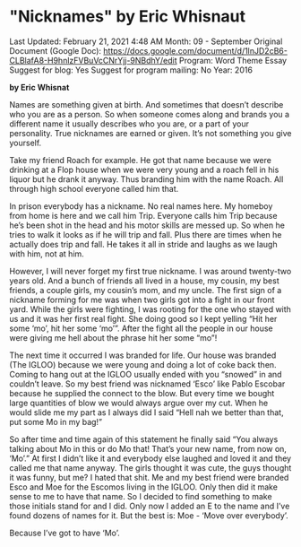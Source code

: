 # "Nicknames" by Eric Whisnaut

Last Updated: February 21, 2021 4:48 AM
Month: 09 - September
Original Document (Google Doc): https://docs.google.com/document/d/1lnJD2cB6-CLBlafA8-H9hnlzFVBuVcCNrYjj-9NBdhY/edit
Program: Word Theme Essay
Suggest for blog: Yes
Suggest for program mailing: No
Year: 2016

**by Eric Whisnat**

Names are something given at birth. And sometimes that doesn’t describe who you are as a person. So when someone comes along and brands you a different name it usually describes who you are, or a part of your personality. True nicknames are earned or given. It’s not something you give yourself.

Take my friend Roach for example. He got that name because we were drinking at a Flop house when we were very young and a roach fell in his liquor but he drank it anyway. Thus branding him with the name Roach. All through high school everyone called him that.

In prison everybody has a nickname. No real names here. My homeboy from home is here and we call him Trip. Everyone calls him Trip because he’s been shot in the head and his motor skills are messed up. So when he tries to walk it looks as if he will trip and fall. Plus there are times when he actually does trip and fall. He takes it all in stride and laughs as we laugh with him, not at him.

However, I will never forget my first true nickname. I was around twenty-two years old. And a bunch of friends all lived in a house, my cousin, my best friends, a couple girls, my cousin’s mom, and my uncle. The first sign of a nickname forming for me was when two girls got into a fight in our front yard. While the girls were fighting, I was rooting for the one who stayed with us and it was her first real fight. She doing good so I kept yelling “Hit her some ‘mo’, hit her some ‘mo’”. After the fight all the people in our house were giving me hell about the phrase hit her some “mo”!

The next time it occurred I was branded for life. Our house was branded (The IGLOO) because we were young and doing a lot of coke back then. Coming to hang out at the IGLOO usually ended with you “snowed” in and couldn’t leave. So my best friend was nicknamed ‘Esco’ like Pablo Escobar because he supplied the connect to the blow. But every time we bought large quantities of blow we would always argue over my cut. When he would slide me my part as I always did I said “Hell nah we better than that, put some Mo in my bag!”

So after time and time again of this statement he finally said “You always talking about Mo in this or do Mo that! That’s your new name, from now on, ‘Mo’.” At first I didn’t like it and everybody else laughed and loved it and they called me that name anyway. The girls thought it was cute, the guys thought it was funny, but me? I hated that shit. Me and my best friend were branded Esco and Moe for the Escomos living in the IGLOO. Only then did it make sense to me to have that name. So I decided to find something to make those initials stand for and I did. Only now I added an E to the name and I’ve found dozens of names for it. But the best is: Moe - ‘Move over everybody’.

Because I’ve got to have ‘Mo’.